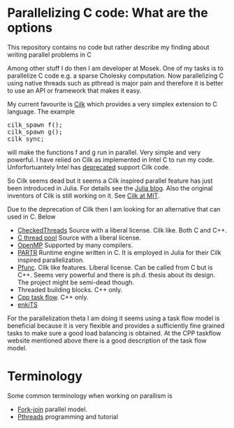 # Parallelizing C code: What are the options

This repository contains no code but rather describe my finding about writing parallel problems in C

Among other stuff I do then I am developer at Mosek. One of my tasks is to parallelize C code e.g. a sparse Cholesky computation.
Now parallelizing C using native threads such as pthread is major pain and therefore it is better to use an API or framework that makes it easy.

My current favourite is [Cilk](https://www.cilkplus.org/) which provides a very simplex extension to C language. The example
<pre>
cilk_spawn f();
cilk_spawn g();
cilk sync;
</pre>
will make the functions f and g run in parallel. Very simple and very powerful. I have relied on Cilk as implemented in Intel C to run my code. Unforfortuantely Intel has [deprecated](https://software.intel.com/en-us/forums/intel-cilk-plus/topic/745556) support Cilk code.

So Cilk seems dead but it seems a Cilk inspired parallel feature has just been introduced in Julia. For details see the [Julia blog](https://julialang.org/blog/2019/07/multithreading). Also the original inventors of Cilk is still working on it. See [Cilk at MIT](http://cilk.mit.edu).

Due to the deprecation of Cilk then I am looking for an alternative that can used in C. Below 

* [CheckedThreads](https://github.com/yosefk/checkedthreads)  Source with a liberal license. Cilk like. Both C and C++.
* [C thread pool](https://github.com/Pithikos/C-Thread-Pool)  Source with a liberal license.
* [OpenMP](openmp.org) Supported by many compilers.
* [PARTR](https://github.com/kpamnany/partr) Runtime engine written in C. It is employed in Julia for their Cilk inspired parallelization. 
* [Pfunc](https://projects.coin-or.org/PFunc). Cilk like features. Liberal license. Can be called from C but is C++. Seems very powerful and there is ph.d. thesis about its design. The project might be semi-dead though.
* Threaded building blocks. C++ only.
* [Cpp task flow](https://github.com/cpp-taskflow/cpp-taskflow). C++ only.
* [enkiTS](https://github.com/dougbinks/enkiTS)

For the parallelization theta I am doing it seems using a task flow model is beneficial because it is very flexible and provides a sufficiently fine grained tasks to make sure a good load balancing is obtained. At the CPP taskflow website mentioned above there is a good description of the task flow model.

# Terminology

Some common terminology when working on parallism is

* [Fork-join](http://en.wikipedia.org/wiki/Fork%E2%80%93join_model) parallel model.
* [Pthreads](http://dreamrunner.org/wiki/public_html/Books%20Review/Pthreads%20Programming/Pthreads%20Programming.html) programming and tutorial
